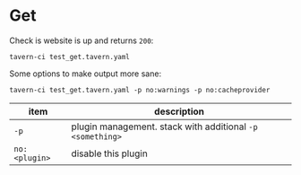 # Get


Check is website is up and returns `200`:

```
tavern-ci test_get.tavern.yaml
```

Some options to make output more sane:

```
tavern-ci test_get.tavern.yaml -p no:warnings -p no:cacheprovider
```

|item|description|
|----|-----------| 
| `-p` | plugin management.  stack with additional `-p <something>`
| `no:<plugin>` | disable this plugin
